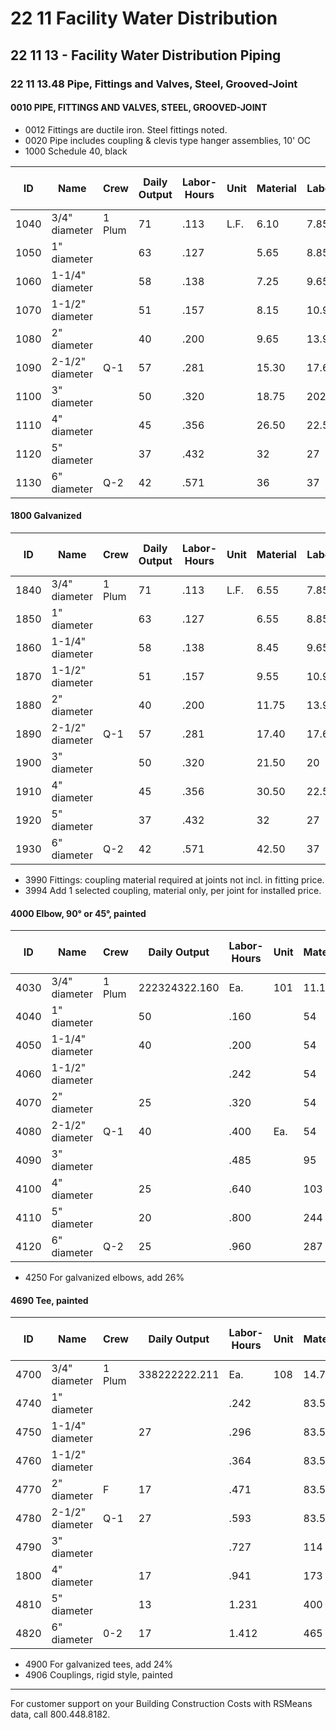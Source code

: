 # 22 11 Facility Water Distribution

## 22 11 13 - Facility Water Distribution Piping

### 22 11 13.48 Pipe, Fittings and Valves, Steel, Grooved-Joint

#### 0010 PIPE, FITTINGS AND VALVES, STEEL, GROOVED-JOINT

- 0012 Fittings are ductile iron. Steel fittings noted.
- 0020 Pipe includes coupling & clevis type hanger assemblies, 10' OC
- 1000 Schedule 40, black

| ID   | Name                                                                 | Crew   | Daily Output | Labor-Hours | Unit | Material | Labor | Equipment | Total | Total Incl O&P |
|------|----------------------------------------------------------------------|--------|-------------|-------------|------|----------|-------|-----------|-------|----------------|
| 1040 | 3/4" diameter                                                        | 1 Plum | 71          | .113        | L.F. | 6.10     | 7.85  |           | 13.95 | 18.45          |
| 1050 | 1" diameter                                                          |        | 63          | .127        |      | 5.65     | 8.85  |           | 14.50 | 19.40          |
| 1060 | 1-1/4" diameter                                                      |        | 58          | .138        |      | 7.25     | 9.65  |           | 16.90 | 22.50          |
| 1070 | 1-1/2" diameter                                                      |        | 51          | .157        |      | 8.15     | 10.95 |           | 19.10 | 25.50          |
| 1080 | 2" diameter                                                          |        | 40          | .200        |      | 9.65     | 13.95 |           | 23.60 | 31.50          |
| 1090 | 2-1/2" diameter                                                      | Q-1    | 57          | .281        |      | 15.30    | 17.65 |           | 32.95 | 43.50          |
| 1100 | 3" diameter                                                          |        | 50          | .320        |      | 18.75    | 2023  |           | 38.75 | 50.50          |
| 1110 | 4" diameter                                                          |        | 45          | .356        |      | 26.50    | 22.50 |           | 49    | 63             |
| 1120 | 5" diameter                                                          |        | 37          | .432        |      | 32       | 27    |           | 59    | 76             |
| 1130 | 6" diameter                                                          | Q-2    | 42          | .571        |      | 36       | 37    |           | 73    | 95.50          |

#### 1800 Galvanized

| ID   | Name                                                                 | Crew   | Daily Output | Labor-Hours | Unit | Material | Labor | Equipment | Total | Total Incl O&P |
|------|----------------------------------------------------------------------|--------|-------------|-------------|------|----------|-------|-----------|-------|----------------|
| 1840 | 3/4" diameter                                                        | 1 Plum | 71          | .113        | L.F. | 6.55     | 7.85  |           | 14.40 | 18.95          |
| 1850 | 1" diameter                                                          |        | 63          | .127        |      | 6.55     | 8.85  |           | 15.40 | 20.50          |
| 1860 | 1-1/4" diameter                                                      |        | 58          | .138        |      | 8.45     | 9.65  |           | 18.10 | 23.50          |
| 1870 | 1-1/2" diameter                                                      |        | 51          | .157        |      | 9.55     | 10.95 |           | 20.50 | 27             |
| 1880 | 2" diameter                                                          |        | 40          | .200        |      | 11.75    | 13.95 |           | 25.70 | 34             |
| 1890 | 2-1/2" diameter                                                      | Q-1    | 57          | .281        |      | 17.40    | 17.65 |           | 35.05 | 45.50          |
| 1900 | 3" diameter                                                          |        | 50          | .320        |      | 21.50    | 20    |           | 41.50 | 53.50          |
| 1910 | 4" diameter                                                          |        | 45          | .356        |      | 30.50    | 22.50 |           | 53    | 67.50          |
| 1920 | 5" diameter                                                          |        | 37          | .432        |      | 32       | 27    |           | 59    | 76             |
| 1930 | 6" diameter                                                          | Q-2    | 42          | .571        |      | 42.50    | 37    |           | 79.50 | 102            |

- 3990 Fittings: coupling material required at joints not incl. in fitting price.
- 3994 Add 1 selected coupling, material only, per joint for installed price.

#### 4000 Elbow, 90° or 45°, painted

| ID   | Name                                                                 | Crew   | Daily Output | Labor-Hours | Unit | Material | Labor | Equipment | Total | Total Incl O&P |
|------|----------------------------------------------------------------------|--------|-------------|-------------|------|----------|-------|-----------|-------|----------------|
| 4030 | 3/4" diameter                                                        | 1 Plum | 222324322.160| Ea.  | 101      | 11.15 |           | 112.15 | 128            |
| 4040 | 1" diameter                                                          |        | 50          | .160        |      | 54       | 11.15 |           | 65.15  | 76             |
| 4050 | 1-1/4" diameter                                                      |        | 40          | .200        |      | 54       | 13.95 |           | 67.95  | 80.50          |
| 4060 | 1-1/2" diameter                                                      |        |             | .242        |      | 54       | 16.90 |           | 70.90  | 84.50          |
| 4070 | 2" diameter                                                          |        | 25          | .320        |      | 54       | 22.50 |           | 76.50  | 93             |
| 4080 | 2-1/2" diameter                                                      | Q-1    | 40          | .400        | Ea.  | 54       | 25    |           | 79     | 97             |
| 4090 | 3" diameter                                                          |        |             | .485        |      | 95       | 30.50 |           | 125.50 | 150            |
| 4100 | 4" diameter                                                          |        | 25          | .640        |      | 103      | 40    |           | 143    | 173            |
| 4110 | 5" diameter                                                          |        | 20          | .800        |      | 244      | 50.50 |           | 294.50 | 345            |
| 4120 | 6" diameter                                                          | Q-2    | 25          | .960        |      | 287      | 62.50 |           | 349.50 | 410            |

- 4250 For galvanized elbows, add 26%

#### 4690 Tee, painted

| ID   | Name                                                                 | Crew   | Daily Output | Labor-Hours | Unit | Material | Labor | Equipment | Total | Total Incl O&P |
|------|----------------------------------------------------------------------|--------|-------------|-------------|------|----------|-------|-----------|-------|----------------|
| 4700 | 3/4" diameter                                                        | 1 Plum | 338222222.211| Ea.  | 108      | 14.70 |           | 122.70 | 141            |
| 4740 | 1" diameter                                                          |        |             | .242        |      | 83.50    | 16.90 |           | 100.40 | 117            |
| 4750 | 1-1/4" diameter                                                      |        | 27          | .296        |      | 83.50    | 20.50 |           | 104    | 123            |
| 4760 | 1-1/2" diameter                                                      |        |             | .364        |      | 83.50    | 25.50 |           | 109    | 130            |
| 4770 | 2" diameter                                                          | F      | 17          | .471        |      | 83.50    | 33    |           | 116.50 | 141            |
| 4780 | 2-1/2" diameter                                                      | Q-1    | 27          | .593        |      | 83.50    | 37    |           | 120.50 | 147            |
| 4790 | 3" diameter                                                          |        |             | .727        |      | 114      | 45.50 |           | 159.50 | 193            |
| 1800 | 4" diameter                                                          |        | 17          | .941        |      | 173      | 59    |           | 232    | 278            |
| 4810 | 5" diameter                                                          |        | 13          | 1.231       |      | 400      | 77.50 |           | 477.50 | 555            |
| 4820 | 6" diameter                                                          | 0-2    | 17          | 1.412       |      | 465      | 22    |           | 557    | 645            |

- 4900 For galvanized tees, add 24%
- 4906 Couplings, rigid style, painted

---

For customer support on your Building Construction Costs with RSMeans data, call 800.448.8182.